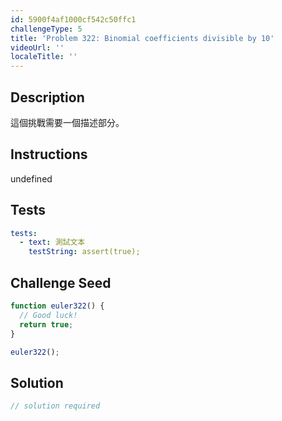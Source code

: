 ```yaml
---
id: 5900f4af1000cf542c50ffc1
challengeType: 5
title: 'Problem 322: Binomial coefficients divisible by 10'
videoUrl: ''
localeTitle: ''
---
```


## Description
<section id="description">

這個挑戰需要一個描述部分。
</section>

## Instructions
undefined

## Tests
<section id='tests'>

```yml
tests:
  - text: 測試文本
    testString: assert(true);

```

</section>

## Challenge Seed
<section id='challengeSeed'>

<div id='js-seed'>

```js
function euler322() {
  // Good luck!
  return true;
}

euler322();

```

</div>



</section>

## Solution
<section id='solution'>

```js
// solution required
```
</section>
